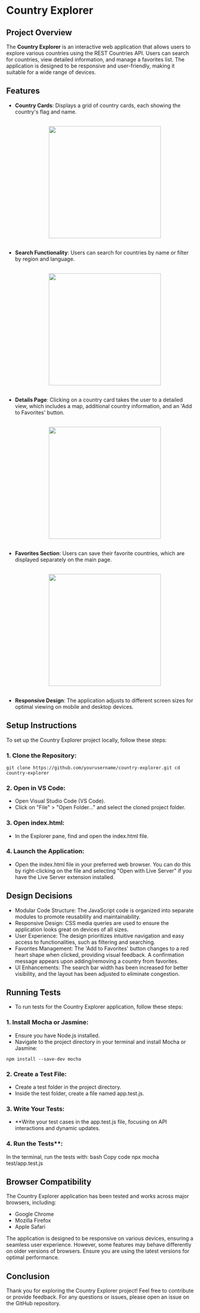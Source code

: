 # Country Explorer

## Project Overview

The **Country Explorer** is an interactive web application that allows users to explore various countries using the REST Countries API. Users can search for countries, view detailed information, and manage a favorites list. The application is designed to be responsive and user-friendly, making it suitable for a wide range of devices.

## Features

- **Country Cards**: Displays a grid of country cards, each showing the country's flag and name.
  <div style="text-align: center; margin: 20px 0;">
    <img src="https://github.com/user-attachments/assets/ca61e03a-d92b-47c1-bc96-8d6e9402348c" width="300" style="margin: 10px;" />
  </div>

- **Search Functionality**: Users can search for countries by name or filter by region and language.
  <div style="text-align: center; margin: 20px 0;">
    <img src="https://github.com/user-attachments/assets/3d5dea01-c191-44b8-b42c-a56199e63c00" width="300" style="margin: 10px;" />
  </div>

- **Details Page**: Clicking on a country card takes the user to a detailed view, which includes a map, additional country information, and an 'Add to Favorites' button.
  <div style="text-align: center; margin: 20px 0;">
    <img src="https://github.com/user-attachments/assets/15adaf00-19bf-47b8-a0f8-a932fd306068" width="300" style="margin: 10px;" />
  </div>

- **Favorites Section**: Users can save their favorite countries, which are displayed separately on the main page.
  <div style="text-align: center; margin: 20px 0;">
    <img src="https://github.com/user-attachments/assets/88cfc55e-dbce-48e7-98ba-3f663646093c" width="300" style="margin: 10px;" />
  </div>

- **Responsive Design**: The application adjusts to different screen sizes for optimal viewing on mobile and desktop devices.


## Setup Instructions

To set up the Country Explorer project locally, follow these steps:

### 1.  **Clone the Repository**:
   
   `git clone https://github.com/yourusername/country-explorer.git
   cd country-explorer`

### 2.  Open in VS Code:

- Open Visual Studio Code (VS Code).
- Click on "File" > "Open Folder..." and select the cloned project folder.
### 3. Open index.html:

- In the Explorer pane, find and open the index.html file.
### 4. Launch the Application:

- Open the index.html file in your preferred web browser. You can do this by right-clicking on the file and selecting "Open with Live Server" if you have the Live Server extension installed.
## Design Decisions
- Modular Code Structure: The JavaScript code is organized into separate modules to promote reusability and maintainability.
- Responsive Design: CSS media queries are used to ensure the application looks great on devices of all sizes.
- User Experience: The design prioritizes intuitive navigation and easy access to functionalities, such as filtering and searching.
- Favorites Management: The 'Add to Favorites' button changes to a red heart shape when clicked, providing visual feedback. A confirmation message appears upon adding/removing a country from favorites.
- UI Enhancements: The search bar width has been increased for better visibility, and the layout has been adjusted to eliminate congestion.
## Running Tests
- To run tests for the Country Explorer application, follow these steps:

### 1. Install Mocha or Jasmine:

- Ensure you have Node.js installed.
- Navigate to the project directory in your terminal and install Mocha or Jasmine:

`npm install --save-dev mocha`

### 2. **Create a Test File**:

- Create a test folder in the project directory.
- Inside the test folder, create a file named app.test.js.
### 3. **Write Your Tests**:

- **Write your test cases in the app.test.js file, focusing on API interactions and dynamic updates.
### 4. Run the Tests**:

In the terminal, run the tests with:
bash
Copy code
npx mocha test/app.test.js

## Browser Compatibility
The Country Explorer application has been tested and works across major browsers, including:

- Google Chrome
- Mozilla Firefox
- Apple Safari

The application is designed to be responsive on various devices, ensuring a seamless user experience. However, some features may behave differently on older versions of browsers. Ensure you are using the latest versions for optimal performance.

## Conclusion
Thank you for exploring the Country Explorer project! Feel free to contribute or provide feedback. For any questions or issues, please open an issue on the GitHub repository.
